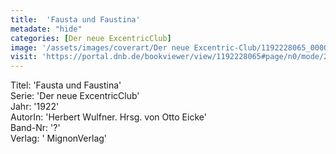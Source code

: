 ```yaml
---
title:  'Fausta und Faustina'
metadate: "hide"
categories: [Der neue ExcentricClub]
image: '/assets/images/coverart/Der neue Excentric-Club/1192228065_00000010.jpg'
visit: 'https://portal.dnb.de/bookviewer/view/1192228065#page/n0/mode/2up'
---
```

Titel: 'Fausta und Faustina' <br>
Serie: 'Der neue ExcentricClub' <br>
Jahr: '1922' <br>
AutorIn: 'Herbert Wulfner. Hrsg. von Otto Eicke' <br>
Band-Nr: '?' <br>
Verlag: ' MignonVerlag'